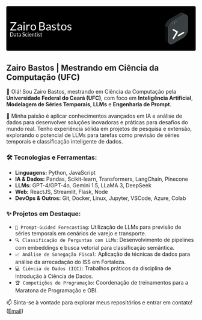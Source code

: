 <div align="center">
  <img src="github-header-image.png" alt="Header" />
</div>

## Zairo Bastos | Mestrando em Ciência da Computação (UFC)

👋 Olá! Sou Zairo Bastos, mestrando em Ciência da Computação pela **Universidade Federal do Ceará (UFC)**, com foco em **Inteligência Artificial**, **Modelagem de Séries Temporais**, **LLMs** e **Engenharia de Prompt**.

🚀 Minha paixão é aplicar conhecimentos avançados em IA e análise de dados para desenvolver soluções inovadoras e práticas para desafios do mundo real. Tenho experiência sólida em projetos de pesquisa e extensão, explorando o potencial de LLMs para tarefas como previsão de séries temporais e classificação inteligente de dados.

### 🛠️ Tecnologias e Ferramentas:

*   **Linguagens:** Python, JavaScript
*   **IA & Dados:** Pandas, Scikit-learn, Transformers, LangChain, Pinecone
*   **LLMs:** GPT-4/GPT-4o, Gemini 1.5, LLaMA 3, DeepSeek
*   **Web:** ReactJS, Streamlit, Flask, Node
*   **DevOps & Outros:** Git, Docker, Linux, Jupyter, VSCode, Azure, Colab

### ✨ Projetos em Destaque:

*   `🧠 Prompt-Guided Forecasting`: Utilização de LLMs para previsão de séries temporais em cenários de varejo e transporte.
*   `🔍 Classificação de Perguntas com LLMs`: Desenvolvimento de pipelines com embeddings e busca vetorial para classificação semântica.
*   `📈 Análise de Sonegação Fiscal`: Aplicação de técnicas de dados para análise da arrecadação do ISS em Fortaleza.
*   `💻 Ciência de Dados (ICC)`: Trabalhos práticos da disciplina de Introdução à Ciência de Dados.
*   `🏆 Competições de Programação`: Coordenação de treinamentos para a Maratona de Programação e OBI.

📫 Sinta-se à vontade para explorar meus repositórios e entrar em contato! ([Email](mailto:zairo_vianahd@hotmail.com))

